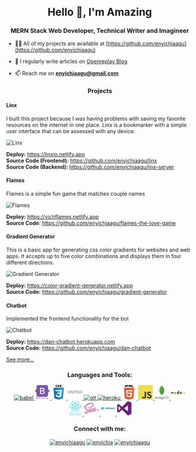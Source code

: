 <h1 align="center">Hello 👋, I'm Amazing</h1>
<h3 align="center">MERN Stack Web Developer, Technical Writer and Imagineer</h3>

- 👨‍💻 All of my projects are available at [https://github.com/enyichiaagu](https://github.com/enyichiaagu)

- 📝 I regularly write articles on [Openreplay Blog](https://blog.openreplay.com/authors/amazing-enyichi-agu)

- 📫 Reach me on **enyichiaagu@gmail.com**

<h3 align="center">Projects</h3>
<h4>Linx</h4>
<p>I built this project because I was having problems with saving my
favorite resources on the internet in one place. Linx is a bookmarker
with a simple user interface that can be assessed with any device.</p>
<img height="200px" alt="Linx" src="https://drive.google.com/uc?export=view&id=1zXXhOl-MAxrs5wtqzmFIOcQEGAhp0tZY"/>

**Deploy:** https://linxio.netlify.app  
**Source Code (Frontend):** https://github.com/enyichiaagu/linx   
**Source Code (Backend):** https://github.com/enyichiaagu/linx-server

<h4>Flames</h4>
<p>Flames is a simple fun game that matches couple names</p>
<img height="200px" alt="Flames" src="https://drive.google.com/uc?export=view&id=1Pz30C99rbbD9wfRNQ8deIADknv0WYgnT"/>

**Deploy:** https://yichflames.netlify.app  
**Source Code:** https://github.com/enyichiaagu/flames-the-love-game   

<h4>Gradient Generator</h4>
<p>This is a basic app for generating css color gradients for websites and web apps. It accepts up to five color combinations and displays them in four different directions.</p>
<img height="200px" alt="Gradient Generator" src="https://drive.google.com/uc?export=view&id=1Sj1rrEDylalRkI-7iRq6EuHXG8IJb4ny"/>

**Deploy:** https://color-gradient-generator.netlify.app  
**Source Code:** https://github.com/enyichiaagu/gradient-generator 

<h4>Chatbot</h4>
<p>Implemented the frontend functionality for the bot</p>
<img height="200px" alt="Chatbot" src="https://drive.google.com/uc?export=view&id=12ZlipHieuRC6tcRaLI5s4plTSC7cau2z"/>

**Deploy:** https://dan-chatbot.herokuapp.com  
**Source Code:** https://github.com/enyichiaagu/dan-chatbot

[See more...](https://github.com/enyichiaagu?tab=repositories)


<h3 align="center">Languages and Tools:</h3>
<p align="center"> <a href="https://babeljs.io/" target="_blank" rel="noreferrer"> <img src="https://www.vectorlogo.zone/logos/babeljs/babeljs-icon.svg" alt="babel" width="40" height="40"/> </a> <a href="https://getbootstrap.com" target="_blank" rel="noreferrer"> <img src="https://raw.githubusercontent.com/devicons/devicon/master/icons/bootstrap/bootstrap-plain-wordmark.svg" alt="bootstrap" width="40" height="40"/> </a> <a href="https://www.w3schools.com/css/" target="_blank" rel="noreferrer"> <img src="https://raw.githubusercontent.com/devicons/devicon/master/icons/css3/css3-original-wordmark.svg" alt="css3" width="40" height="40"/> </a> <a href="https://expressjs.com" target="_blank" rel="noreferrer"> <img src="https://raw.githubusercontent.com/devicons/devicon/master/icons/express/express-original-wordmark.svg" alt="express" width="40" height="40"/> </a> <a href="https://git-scm.com/" target="_blank" rel="noreferrer"> <img src="https://www.vectorlogo.zone/logos/git-scm/git-scm-icon.svg" alt="git" width="40" height="40"/> </a> <a href="https://heroku.com" target="_blank" rel="noreferrer"> <img src="https://www.vectorlogo.zone/logos/heroku/heroku-icon.svg" alt="heroku" width="40" height="40"/> </a> <a href="https://www.w3.org/html/" target="_blank" rel="noreferrer"> <img src="https://raw.githubusercontent.com/devicons/devicon/master/icons/html5/html5-original-wordmark.svg" alt="html5" width="40" height="40"/> </a> <a href="https://developer.mozilla.org/en-US/docs/Web/JavaScript" target="_blank" rel="noreferrer"> <img src="https://raw.githubusercontent.com/devicons/devicon/master/icons/javascript/javascript-original.svg" alt="javascript" width="40" height="40"/> </a> <a href="https://www.mongodb.com/" target="_blank" rel="noreferrer"> <img src="https://raw.githubusercontent.com/devicons/devicon/master/icons/mongodb/mongodb-original-wordmark.svg" alt="mongodb" width="40" height="40"/> </a> <a href="https://nodejs.org" target="_blank" rel="noreferrer"> <img src="https://raw.githubusercontent.com/devicons/devicon/master/icons/nodejs/nodejs-original-wordmark.svg" alt="nodejs" width="40" height="40"/> </a> <a href="https://reactjs.org/" target="_blank" rel="noreferrer"> <img src="https://raw.githubusercontent.com/devicons/devicon/master/icons/react/react-original-wordmark.svg" alt="react" width="40" height="40"/> </a> <a href="https://sass-lang.com" target="_blank" rel="noreferrer"> <img src="https://raw.githubusercontent.com/devicons/devicon/master/icons/sass/sass-original.svg" alt="sass" width="40" height="40"/> </a> <a href="https://webpack.js.org" target="_blank" rel="noreferrer"> <img src="https://raw.githubusercontent.com/devicons/devicon/d00d0969292a6569d45b06d3f350f463a0107b0d/icons/webpack/webpack-original-wordmark.svg" alt="webpack" width="40" height="40"/> </a> <a href="https://code.visualstudio.com" target="_blank" rel="noreferrer"> <img src="https://raw.githubusercontent.com/devicons/devicon/master/icons/visualstudio/visualstudio-plain.svg" alt="vscode" width="40" height="40"/> </a></p>


<h3 align="center">Connect with me:</h3>
<p align="center">
<a href="https://dev.to/enyichiaagu" target="blank"><img align="center" src="https://raw.githubusercontent.com/rahuldkjain/github-profile-readme-generator/master/src/images/icons/Social/devto.svg" alt="enyichiaagu" height="30" width="40" /></a>
<a href="https://twitter.com/enyichia" target="blank"><img align="center" src="https://raw.githubusercontent.com/rahuldkjain/github-profile-readme-generator/master/src/images/icons/Social/twitter.svg" alt="enyichia" height="30" width="40" /></a>
<a href="https://linkedin.com/in/enyichiaagu" target="blank"><img align="center" src="https://raw.githubusercontent.com/rahuldkjain/github-profile-readme-generator/master/src/images/icons/Social/linked-in-alt.svg" alt="enyichiaagu" height="30" width="40" /></a>
</p>
